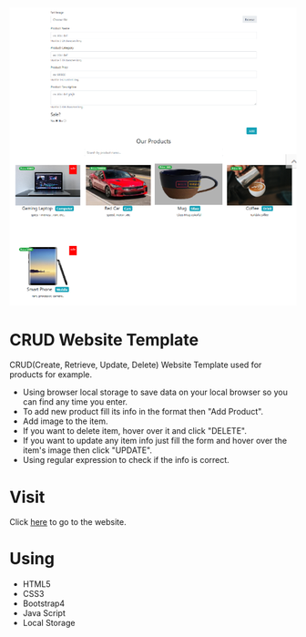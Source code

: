 <p align="center">
<img  src = /images/crud.png>

# CRUD Website Template
CRUD(Create, Retrieve, Update, Delete) Website Template used for products for example.
- Using browser local storage to save data on your local browser so you can find any time you enter.
- To add new product fill its info in the format then "Add Product".
- Add image to the item.
- If you want to delete item, hover over it and click "DELETE".
- If you want to update any item info just fill the form and hover over the item's image then click "UPDATE".
- Using regular expression to check if the info is correct.

# Visit
Click [here](https://isalma.github.io/CRUD-website-template/index.html) to go to the website.

# Using
- HTML5
- CSS3
- Bootstrap4
- Java Script
- Local Storage


